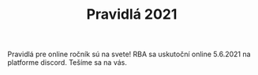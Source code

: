 ﻿---
layout: post_redirect
title:  Pravidlá 2021
title_en: Rules 2021
categories: rules
---

Pravidlá pre online ročník sú na svete! RBA sa uskutoční online 5.6.2021 na platforme discord.
Tešíme sa na vás.
